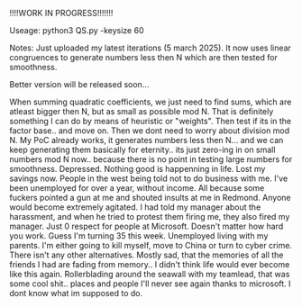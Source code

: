 !!!!WORK IN PROGRESS!!!!!!!

Useage: python3 QS.py -keysize 60

Notes: Just uploaded my latest iterations (5 march 2025). It now uses linear congruences to generate numbers less then N which are then tested for smoothness.

Better version will be released soon...

When summing quadratic coefficients, we just need to find sums, which are atleast bigger then N, but as small as possible mod N. That is definitely something I can do by means of heuristic or "weights". Then test if its in the factor base.. and move on. Then we dont need to worry about division mod N. My PoC already works, it generates numbers less then N... and we can keep generating them basically for eternity.. its just zero-ing in on small numbers mod N now.. because there is no point in testing large numbers for smoothness. Depressed. Nothing good is happenning in life. Lost my savings now. People in the west being told not to do business with me. I've been unemployed for over a year, without income.  All because some fuckers pointed a gun at me and shouted insults at me in Redmond. Anyone would become extremely agitated. I had told my manager about the harassment, and when he tried to protest them firing me, they also fired my manager. Just 0 respect for people at Microsoft. Doesn't matter how hard you work. Guess I'm turning 35 this week. Unemployed living with my parents. I'm either going to kill myself, move to China or turn to cyber crime. There isn't any other alternatives. Mostly sad, that the memories of all the friends I had are fading from memory..  I didn't think life would ever become like this again. Rollerblading around the seawall with my teamlead, that was some cool shit.. places and people I'll never see again thanks to microsoft. I dont know what im supposed to do.
